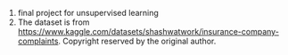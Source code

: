 1. final project for unsupervised learning
2. The dataset is from https://www.kaggle.com/datasets/shashwatwork/insurance-company-complaints. Copyright reserved by the original author.
